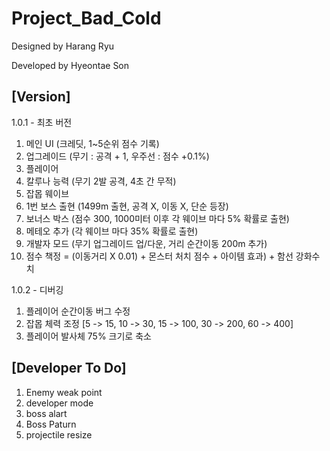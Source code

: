 # Project_Bad_Cold

Designed by Harang Ryu

Developed by Hyeontae Son

## [Version]
1.0.1 - 최초 버전
 1. 메인 UI (크레딧, 1~5순위 점수 기록)
 2. 업그레이드 (무기 : 공격 + 1, 우주선 : 점수 +0.1%)
 3. 플레이어
 4. 칼루나 능력 (무기 2발 공격, 4초 간 무적)
 5. 잡몹 웨이브
 6. 1번 보스 출현 (1499m 출현, 공격 X, 이동 X, 단순 등장)
 7. 보너스 박스 (점수 300, 1000미터 이후 각 웨이브 마다 5% 확률로 출현)
 8. 메테오 추가 (각 웨이브 마다 35% 확률로 출현)
 9. 개발자 모드 (무기 업그레이드 업/다운, 거리 순간이동 200m 추가)
 10. 점수 책정 = (이동거리 X 0.01) + 몬스터 처치 점수 + 아이템 효과) + 함선 강화수치
 
1.0.2 - 디버깅
 1. 플레이어 순간이동 버그 수정
 2. 잡몹 체력 조정 [5 -> 15, 10 -> 30, 15 -> 100, 30 -> 200, 60 -> 400]
 3. 플레이어 발사체 75% 크기로 축소

## [Developer To Do]
1. Enemy weak point
2. developer mode
3. boss alart
4. Boss Paturn
5. projectile resize
